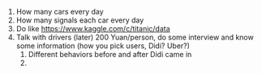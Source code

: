 1. How many cars every day
2. How many signals each car every day
3. Do like https://www.kaggle.com/c/titanic/data
4. Talk with drivers (later) 200 Yuan/person, do some interview and know some information (how you pick users, Didi? Uber?)
   1. Different behaviors before and after Didi came in
   2. ​

